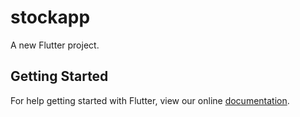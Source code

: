 # stockapp

A new Flutter project.

## Getting Started

For help getting started with Flutter, view our online
[documentation](https://flutter.io/).
